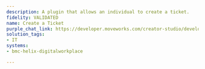 ```yaml
---
description: A plugin that allows an individual to create a ticket.
fidelity: VALIDATED
name: Create a Ticket
purple_chat_link: https://developer.moveworks.com/creator-studio/developer-tools/purple-chat/?conversation=%7B%22startTimestamp%22%3A%2211%3A43+AM%22%2C%22messages%22%3A%5B%7B%22parts%22%3A%5B%7B%22richText%22%3A%22%3Cp%3EI+need+a+new+Salesforce+sandbox+provisioned.+Can+IT+please+get+me+access+to+one%3F%3C%2Fp%3E%22%7D%5D%2C%22role%22%3A%22user%22%7D%2C%7B%22parts%22%3A%5B%7B%22reasoningSteps%22%3A%5B%7B%22richText%22%3A%22%3Cp%3ESearching+%3Cstrong%3Eknowledge+base%3C%2Fstrong%3E+for+%5C%22Salesforce+Sandbox+Provisioning+Instructions%5C%22%3C%2Fp%3E%22%2C%22status%22%3A%22success%22%7D%2C%7B%22richText%22%3A%22%3Cp%3ENo+results+found.+Preparing+to+suggest+help+options.%3C%2Fp%3E%22%2C%22status%22%3A%22success%22%7D%5D%7D%2C%7B%22richText%22%3A%22%3Cp%3EOkay%2C+I+can+help+you+create+an+IT+ticket+to+solve+these+issues.%3C%2Fp%3E%5Cn%3Cul%3E%5Cn++%3Cli%3E%3Cstrong%3EShort+Description%3A+%3C%2Fstrong%3ERequest+for+Salesforce+Sandbox%3C%2Fli%3E%5Cn++%3Cli%3E%3Cstrong%3EDescription%3A+%3C%2Fstrong%3EI+need+access+to+a+Salesforce+Sandbox+to+do+some+development+work.%3C%2Fli%3E%5Cn++%3Cli%3E%3Cstrong%3EPriority%3A+%3C%2Fstrong%3EP3+-+Work+Function+is+Affected%3C%2Fli%3E%5Cn%3C%2Ful%3E%22%7D%2C%7B%22buttons%22%3A%5B%7B%22buttonText%22%3A%22File+Ticket%22%2C%22style%22%3A%22filled%22%7D%2C%7B%22buttonText%22%3A%22Other+Help+Options%22%2C%22style%22%3A%22outlined%22%7D%5D%7D%5D%2C%22role%22%3A%22assistant%22%7D%2C%7B%22parts%22%3A%5B%7B%22richText%22%3A%22%3Cp%3ELooks+good.%3C%2Fp%3E%22%7D%5D%2C%22role%22%3A%22user%22%7D%2C%7B%22parts%22%3A%5B%7B%22richText%22%3A%22%3Cp%3EI%27ve+created+INC1019034+for+your+request.+It+will+be+addressed+by+the+next+available+IT+agent.%3C%2Fp%3E%22%7D%2C%7B%22citations%22%3A%5B%7B%22citationTitle%22%3A%22INC1019034%22%2C%22connectorName%22%3A%22bmc-helix-digitalworkplace%22%7D%5D%7D%5D%2C%22role%22%3A%22assistant%22%7D%5D%7D
solution_tags:
- IT
systems:
- bmc-helix-digitalworkplace

---
```

